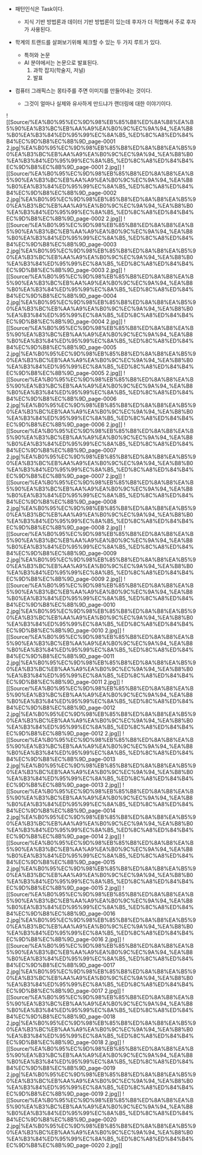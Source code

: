 - 패턴인식은 Task이다.
    - 지식 기반 방법론과 데이터 기반 방법론이 있는데 후자가 더 적합해서 주로 후자가 사용된다.
  
- 학계의 트랜드를 살펴보기위해 체크할 수 있는 두 가지 루트가 있다.
    - 특허와 논문
    - AI 분야에서는 논문으로 발표된다.
        1. 과학 잡지(학술지, 저널)
        2. 발표
  
- 컴퓨터 그래픽스는 몽타주를 주면 이미지를 만들어내는 것이다.
    - 그것이 얼마나 실제와 유사하게 만드냐가 랜더링에 대한 이야기이다.
  
![[Source/%EA%B0%95%EC%9D%98%EB%85%B8%ED%8A%B8%EA%B5%90%EA%B3%BC%EB%AA%A9%EA%B0%9C%EC%9A%94_%EA%B8%B0%EA%B3%84%ED%95%99%EC%8A%B5_%ED%8C%A8%ED%84%B4%EC%9D%B8%EC%8B%9D_page-0001 2.jpg|%EA%B0%95%EC%9D%98%EB%85%B8%ED%8A%B8%EA%B5%90%EA%B3%BC%EB%AA%A9%EA%B0%9C%EC%9A%94_%EA%B8%B0%EA%B3%84%ED%95%99%EC%8A%B5_%ED%8C%A8%ED%84%B4%EC%9D%B8%EC%8B%9D_page-0001 2.jpg]]
![[Source/%EA%B0%95%EC%9D%98%EB%85%B8%ED%8A%B8%EA%B5%90%EA%B3%BC%EB%AA%A9%EA%B0%9C%EC%9A%94_%EA%B8%B0%EA%B3%84%ED%95%99%EC%8A%B5_%ED%8C%A8%ED%84%B4%EC%9D%B8%EC%8B%9D_page-0002 2.jpg|%EA%B0%95%EC%9D%98%EB%85%B8%ED%8A%B8%EA%B5%90%EA%B3%BC%EB%AA%A9%EA%B0%9C%EC%9A%94_%EA%B8%B0%EA%B3%84%ED%95%99%EC%8A%B5_%ED%8C%A8%ED%84%B4%EC%9D%B8%EC%8B%9D_page-0002 2.jpg]]
![[Source/%EA%B0%95%EC%9D%98%EB%85%B8%ED%8A%B8%EA%B5%90%EA%B3%BC%EB%AA%A9%EA%B0%9C%EC%9A%94_%EA%B8%B0%EA%B3%84%ED%95%99%EC%8A%B5_%ED%8C%A8%ED%84%B4%EC%9D%B8%EC%8B%9D_page-0003 2.jpg|%EA%B0%95%EC%9D%98%EB%85%B8%ED%8A%B8%EA%B5%90%EA%B3%BC%EB%AA%A9%EA%B0%9C%EC%9A%94_%EA%B8%B0%EA%B3%84%ED%95%99%EC%8A%B5_%ED%8C%A8%ED%84%B4%EC%9D%B8%EC%8B%9D_page-0003 2.jpg]]
![[Source/%EA%B0%95%EC%9D%98%EB%85%B8%ED%8A%B8%EA%B5%90%EA%B3%BC%EB%AA%A9%EA%B0%9C%EC%9A%94_%EA%B8%B0%EA%B3%84%ED%95%99%EC%8A%B5_%ED%8C%A8%ED%84%B4%EC%9D%B8%EC%8B%9D_page-0004 2.jpg|%EA%B0%95%EC%9D%98%EB%85%B8%ED%8A%B8%EA%B5%90%EA%B3%BC%EB%AA%A9%EA%B0%9C%EC%9A%94_%EA%B8%B0%EA%B3%84%ED%95%99%EC%8A%B5_%ED%8C%A8%ED%84%B4%EC%9D%B8%EC%8B%9D_page-0004 2.jpg]]
![[Source/%EA%B0%95%EC%9D%98%EB%85%B8%ED%8A%B8%EA%B5%90%EA%B3%BC%EB%AA%A9%EA%B0%9C%EC%9A%94_%EA%B8%B0%EA%B3%84%ED%95%99%EC%8A%B5_%ED%8C%A8%ED%84%B4%EC%9D%B8%EC%8B%9D_page-0005 2.jpg|%EA%B0%95%EC%9D%98%EB%85%B8%ED%8A%B8%EA%B5%90%EA%B3%BC%EB%AA%A9%EA%B0%9C%EC%9A%94_%EA%B8%B0%EA%B3%84%ED%95%99%EC%8A%B5_%ED%8C%A8%ED%84%B4%EC%9D%B8%EC%8B%9D_page-0005 2.jpg]]
![[Source/%EA%B0%95%EC%9D%98%EB%85%B8%ED%8A%B8%EA%B5%90%EA%B3%BC%EB%AA%A9%EA%B0%9C%EC%9A%94_%EA%B8%B0%EA%B3%84%ED%95%99%EC%8A%B5_%ED%8C%A8%ED%84%B4%EC%9D%B8%EC%8B%9D_page-0006 2.jpg|%EA%B0%95%EC%9D%98%EB%85%B8%ED%8A%B8%EA%B5%90%EA%B3%BC%EB%AA%A9%EA%B0%9C%EC%9A%94_%EA%B8%B0%EA%B3%84%ED%95%99%EC%8A%B5_%ED%8C%A8%ED%84%B4%EC%9D%B8%EC%8B%9D_page-0006 2.jpg]]
![[Source/%EA%B0%95%EC%9D%98%EB%85%B8%ED%8A%B8%EA%B5%90%EA%B3%BC%EB%AA%A9%EA%B0%9C%EC%9A%94_%EA%B8%B0%EA%B3%84%ED%95%99%EC%8A%B5_%ED%8C%A8%ED%84%B4%EC%9D%B8%EC%8B%9D_page-0007 2.jpg|%EA%B0%95%EC%9D%98%EB%85%B8%ED%8A%B8%EA%B5%90%EA%B3%BC%EB%AA%A9%EA%B0%9C%EC%9A%94_%EA%B8%B0%EA%B3%84%ED%95%99%EC%8A%B5_%ED%8C%A8%ED%84%B4%EC%9D%B8%EC%8B%9D_page-0007 2.jpg]]
![[Source/%EA%B0%95%EC%9D%98%EB%85%B8%ED%8A%B8%EA%B5%90%EA%B3%BC%EB%AA%A9%EA%B0%9C%EC%9A%94_%EA%B8%B0%EA%B3%84%ED%95%99%EC%8A%B5_%ED%8C%A8%ED%84%B4%EC%9D%B8%EC%8B%9D_page-0008 2.jpg|%EA%B0%95%EC%9D%98%EB%85%B8%ED%8A%B8%EA%B5%90%EA%B3%BC%EB%AA%A9%EA%B0%9C%EC%9A%94_%EA%B8%B0%EA%B3%84%ED%95%99%EC%8A%B5_%ED%8C%A8%ED%84%B4%EC%9D%B8%EC%8B%9D_page-0008 2.jpg]]
![[Source/%EA%B0%95%EC%9D%98%EB%85%B8%ED%8A%B8%EA%B5%90%EA%B3%BC%EB%AA%A9%EA%B0%9C%EC%9A%94_%EA%B8%B0%EA%B3%84%ED%95%99%EC%8A%B5_%ED%8C%A8%ED%84%B4%EC%9D%B8%EC%8B%9D_page-0009 2.jpg|%EA%B0%95%EC%9D%98%EB%85%B8%ED%8A%B8%EA%B5%90%EA%B3%BC%EB%AA%A9%EA%B0%9C%EC%9A%94_%EA%B8%B0%EA%B3%84%ED%95%99%EC%8A%B5_%ED%8C%A8%ED%84%B4%EC%9D%B8%EC%8B%9D_page-0009 2.jpg]]
![[Source/%EA%B0%95%EC%9D%98%EB%85%B8%ED%8A%B8%EA%B5%90%EA%B3%BC%EB%AA%A9%EA%B0%9C%EC%9A%94_%EA%B8%B0%EA%B3%84%ED%95%99%EC%8A%B5_%ED%8C%A8%ED%84%B4%EC%9D%B8%EC%8B%9D_page-0010 2.jpg|%EA%B0%95%EC%9D%98%EB%85%B8%ED%8A%B8%EA%B5%90%EA%B3%BC%EB%AA%A9%EA%B0%9C%EC%9A%94_%EA%B8%B0%EA%B3%84%ED%95%99%EC%8A%B5_%ED%8C%A8%ED%84%B4%EC%9D%B8%EC%8B%9D_page-0010 2.jpg]]
![[Source/%EA%B0%95%EC%9D%98%EB%85%B8%ED%8A%B8%EA%B5%90%EA%B3%BC%EB%AA%A9%EA%B0%9C%EC%9A%94_%EA%B8%B0%EA%B3%84%ED%95%99%EC%8A%B5_%ED%8C%A8%ED%84%B4%EC%9D%B8%EC%8B%9D_page-0011 2.jpg|%EA%B0%95%EC%9D%98%EB%85%B8%ED%8A%B8%EA%B5%90%EA%B3%BC%EB%AA%A9%EA%B0%9C%EC%9A%94_%EA%B8%B0%EA%B3%84%ED%95%99%EC%8A%B5_%ED%8C%A8%ED%84%B4%EC%9D%B8%EC%8B%9D_page-0011 2.jpg]]
![[Source/%EA%B0%95%EC%9D%98%EB%85%B8%ED%8A%B8%EA%B5%90%EA%B3%BC%EB%AA%A9%EA%B0%9C%EC%9A%94_%EA%B8%B0%EA%B3%84%ED%95%99%EC%8A%B5_%ED%8C%A8%ED%84%B4%EC%9D%B8%EC%8B%9D_page-0012 2.jpg|%EA%B0%95%EC%9D%98%EB%85%B8%ED%8A%B8%EA%B5%90%EA%B3%BC%EB%AA%A9%EA%B0%9C%EC%9A%94_%EA%B8%B0%EA%B3%84%ED%95%99%EC%8A%B5_%ED%8C%A8%ED%84%B4%EC%9D%B8%EC%8B%9D_page-0012 2.jpg]]
![[Source/%EA%B0%95%EC%9D%98%EB%85%B8%ED%8A%B8%EA%B5%90%EA%B3%BC%EB%AA%A9%EA%B0%9C%EC%9A%94_%EA%B8%B0%EA%B3%84%ED%95%99%EC%8A%B5_%ED%8C%A8%ED%84%B4%EC%9D%B8%EC%8B%9D_page-0013 2.jpg|%EA%B0%95%EC%9D%98%EB%85%B8%ED%8A%B8%EA%B5%90%EA%B3%BC%EB%AA%A9%EA%B0%9C%EC%9A%94_%EA%B8%B0%EA%B3%84%ED%95%99%EC%8A%B5_%ED%8C%A8%ED%84%B4%EC%9D%B8%EC%8B%9D_page-0013 2.jpg]]
![[Source/%EA%B0%95%EC%9D%98%EB%85%B8%ED%8A%B8%EA%B5%90%EA%B3%BC%EB%AA%A9%EA%B0%9C%EC%9A%94_%EA%B8%B0%EA%B3%84%ED%95%99%EC%8A%B5_%ED%8C%A8%ED%84%B4%EC%9D%B8%EC%8B%9D_page-0014 2.jpg|%EA%B0%95%EC%9D%98%EB%85%B8%ED%8A%B8%EA%B5%90%EA%B3%BC%EB%AA%A9%EA%B0%9C%EC%9A%94_%EA%B8%B0%EA%B3%84%ED%95%99%EC%8A%B5_%ED%8C%A8%ED%84%B4%EC%9D%B8%EC%8B%9D_page-0014 2.jpg]]
![[Source/%EA%B0%95%EC%9D%98%EB%85%B8%ED%8A%B8%EA%B5%90%EA%B3%BC%EB%AA%A9%EA%B0%9C%EC%9A%94_%EA%B8%B0%EA%B3%84%ED%95%99%EC%8A%B5_%ED%8C%A8%ED%84%B4%EC%9D%B8%EC%8B%9D_page-0015 2.jpg|%EA%B0%95%EC%9D%98%EB%85%B8%ED%8A%B8%EA%B5%90%EA%B3%BC%EB%AA%A9%EA%B0%9C%EC%9A%94_%EA%B8%B0%EA%B3%84%ED%95%99%EC%8A%B5_%ED%8C%A8%ED%84%B4%EC%9D%B8%EC%8B%9D_page-0015 2.jpg]]
![[Source/%EA%B0%95%EC%9D%98%EB%85%B8%ED%8A%B8%EA%B5%90%EA%B3%BC%EB%AA%A9%EA%B0%9C%EC%9A%94_%EA%B8%B0%EA%B3%84%ED%95%99%EC%8A%B5_%ED%8C%A8%ED%84%B4%EC%9D%B8%EC%8B%9D_page-0016 2.jpg|%EA%B0%95%EC%9D%98%EB%85%B8%ED%8A%B8%EA%B5%90%EA%B3%BC%EB%AA%A9%EA%B0%9C%EC%9A%94_%EA%B8%B0%EA%B3%84%ED%95%99%EC%8A%B5_%ED%8C%A8%ED%84%B4%EC%9D%B8%EC%8B%9D_page-0016 2.jpg]]
![[Source/%EA%B0%95%EC%9D%98%EB%85%B8%ED%8A%B8%EA%B5%90%EA%B3%BC%EB%AA%A9%EA%B0%9C%EC%9A%94_%EA%B8%B0%EA%B3%84%ED%95%99%EC%8A%B5_%ED%8C%A8%ED%84%B4%EC%9D%B8%EC%8B%9D_page-0017 2.jpg|%EA%B0%95%EC%9D%98%EB%85%B8%ED%8A%B8%EA%B5%90%EA%B3%BC%EB%AA%A9%EA%B0%9C%EC%9A%94_%EA%B8%B0%EA%B3%84%ED%95%99%EC%8A%B5_%ED%8C%A8%ED%84%B4%EC%9D%B8%EC%8B%9D_page-0017 2.jpg]]
![[Source/%EA%B0%95%EC%9D%98%EB%85%B8%ED%8A%B8%EA%B5%90%EA%B3%BC%EB%AA%A9%EA%B0%9C%EC%9A%94_%EA%B8%B0%EA%B3%84%ED%95%99%EC%8A%B5_%ED%8C%A8%ED%84%B4%EC%9D%B8%EC%8B%9D_page-0018 2.jpg|%EA%B0%95%EC%9D%98%EB%85%B8%ED%8A%B8%EA%B5%90%EA%B3%BC%EB%AA%A9%EA%B0%9C%EC%9A%94_%EA%B8%B0%EA%B3%84%ED%95%99%EC%8A%B5_%ED%8C%A8%ED%84%B4%EC%9D%B8%EC%8B%9D_page-0018 2.jpg]]
![[Source/%EA%B0%95%EC%9D%98%EB%85%B8%ED%8A%B8%EA%B5%90%EA%B3%BC%EB%AA%A9%EA%B0%9C%EC%9A%94_%EA%B8%B0%EA%B3%84%ED%95%99%EC%8A%B5_%ED%8C%A8%ED%84%B4%EC%9D%B8%EC%8B%9D_page-0019 2.jpg|%EA%B0%95%EC%9D%98%EB%85%B8%ED%8A%B8%EA%B5%90%EA%B3%BC%EB%AA%A9%EA%B0%9C%EC%9A%94_%EA%B8%B0%EA%B3%84%ED%95%99%EC%8A%B5_%ED%8C%A8%ED%84%B4%EC%9D%B8%EC%8B%9D_page-0019 2.jpg]]
![[Source/%EA%B0%95%EC%9D%98%EB%85%B8%ED%8A%B8%EA%B5%90%EA%B3%BC%EB%AA%A9%EA%B0%9C%EC%9A%94_%EA%B8%B0%EA%B3%84%ED%95%99%EC%8A%B5_%ED%8C%A8%ED%84%B4%EC%9D%B8%EC%8B%9D_page-0020 2.jpg|%EA%B0%95%EC%9D%98%EB%85%B8%ED%8A%B8%EA%B5%90%EA%B3%BC%EB%AA%A9%EA%B0%9C%EC%9A%94_%EA%B8%B0%EA%B3%84%ED%95%99%EC%8A%B5_%ED%8C%A8%ED%84%B4%EC%9D%B8%EC%8B%9D_page-0020 2.jpg]]